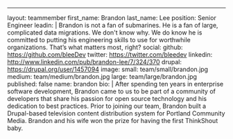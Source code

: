 ---
layout: teammember
first_name: Brandon
last_name: Lee
position: Senior Engineer
leadin: |
  Brandon is not a fan of submarines. He is a fan of large, complicated data migrations. We don't know why. We do know he is committed to putting his engineering skills to use for worthwhile organizations. That’s what matters most, right?
social:
  github: https://github.com/bleeDev
  twitter: https://twitter.com/bleedev
  linkedin: http://www.linkedin.com/pub/brandon-lee/7/324/370
  drupal: https://drupal.org/user/1457094
image:
  small: team/small/brandon.jpg
  medium: team/medium/brandon.jpg
  large: team/large/brandon.jpg
published: false
name: brandon
bio: |
  After spending ten years in enterprise software development, Brandon came to us to be part of a community of developers that share his passion for open source technology and his dedication to best practices. Prior to joining our team, Brandon built a Drupal-based television content distribution system for Portland Community Media. Brandon and his wife won the prize for having the first ThinkShout baby.
